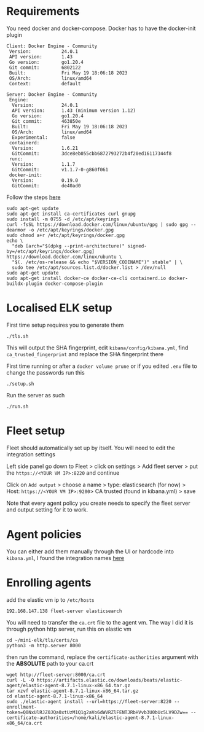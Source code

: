 # Requirements

You need docker and docker-compose. Docker has to have the docker-init plugin
```
Client: Docker Engine - Community
 Version:           24.0.1
 API version:       1.43
 Go version:        go1.20.4
 Git commit:        6802122
 Built:             Fri May 19 18:06:18 2023
 OS/Arch:           linux/amd64
 Context:           default

Server: Docker Engine - Community
 Engine:
  Version:          24.0.1
  API version:      1.43 (minimum version 1.12)
  Go version:       go1.20.4
  Git commit:       463850e
  Built:            Fri May 19 18:06:18 2023
  OS/Arch:          linux/amd64
  Experimental:     false
 containerd:
  Version:          1.6.21
  GitCommit:        3dce8eb055cbb6872793272b4f20ed16117344f8
 runc:
  Version:          1.1.7
  GitCommit:        v1.1.7-0-g860f061
 docker-init:
  Version:          0.19.0
  GitCommit:        de40ad0
```

Follow the steps [here](https://docs.docker.com/engine/install/ubuntu/)

```
sudo apt-get update
sudo apt-get install ca-certificates curl gnupg
sudo install -m 0755 -d /etc/apt/keyrings
curl -fsSL https://download.docker.com/linux/ubuntu/gpg | sudo gpg --dearmor -o /etc/apt/keyrings/docker.gpg
sudo chmod a+r /etc/apt/keyrings/docker.gpg
echo \
  "deb [arch="$(dpkg --print-architecture)" signed-by=/etc/apt/keyrings/docker.gpg] https://download.docker.com/linux/ubuntu \
  "$(. /etc/os-release && echo "$VERSION_CODENAME")" stable" | \
  sudo tee /etc/apt/sources.list.d/docker.list > /dev/null
sudo apt-get update
sudo apt-get install docker-ce docker-ce-cli containerd.io docker-buildx-plugin docker-compose-plugin
```

# Localised ELK setup

First time setup requires you to generate them
```
./tls.sh
```
This will output the SHA fingerprint, edit `kibana/config/kibana.yml`, find `ca_trusted_fingerprint` and replace the SHA fingerprint there

First time running or after a `docker volume prune` or if you edited `.env` file to change the passwords run this
```
./setup.sh
```

Run the server as such
```
./run.sh
```

# Fleet setup
Fleet should automatically set up by itself. You will need to edit the integration settings

Left side panel go down to Fleet > click on settings > Add fleet server > put the `https://<YOUR VM IP>:8220` and continue

Click on `Add output` > choose a name > type: elasticsearch (for now) > Host: `https://<YOUR VM IP>:9200`> CA trusted (found in kibana.yml) > save

Note that every agent policy you create needs to specify the fleet server and output setting for it to work.

# Agent policies
You can either add them manually through the UI or hardcode into `kibana.yml`, I found the integration names [here](https://epr.elastic.co/search)

# Enrolling agents
add the elastic vm ip to `/etc/hosts`

```
192.168.147.138 fleet-server elasticsearch
```
You will need to transfer the `ca.crt` file to the agent vm. The way I did it is through python http server, run this on elastic vm
```
cd ~/mini-elk/tls/certs/ca
python3 -m http.server 8000
```

then run the command, replace the `certificate-authorities` argument with the **ABSOLUTE** path to your ca.crt
```
wget http://fleet-server:8000/ca.crt
curl -L -O https://artifacts.elastic.co/downloads/beats/elastic-agent/elastic-agent-8.7.1-linux-x86_64.tar.gz
tar xzvf elastic-agent-8.7.1-linux-x86_64.tar.gz
cd elastic-agent-8.7.1-linux-x86_64
sudo ./elastic-agent install --url=https://fleet-server:8220 --enrollment-token=Q0NxUlRJZ0JQa0xtUzM1Q1g2aVo6dWVRZlFENTJRbHVvb3U0bUc5LV9DZw== --certificate-authorities=/home/kali/elastic-agent-8.7.1-linux-x86_64/ca.crt
```
